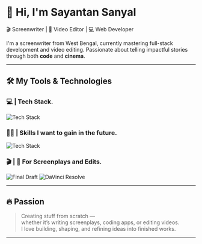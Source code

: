 # 👋 Hi, I'm Sayantan Sanyal

🎬 Screenwriter | 🎨 Video Editor | 💻 Web Developer

I'm a screenwriter from West Bengal, currently mastering full-stack development and video editing. Passionate about telling impactful stories through both **code** and **cinema**.

---

## 🛠️ My Tools & Technologies

### 💻 | Tech Stack.

<p align="left">
  <img src="https://skillicons.dev/icons?i=html,css,js,react,redux,tailwind,vite,bootstrap,nodejs,npm,express,figma,git" alt="Tech Stack" />
</p>

### ✍🏻 | Skills I want to gain in the future.

<p align="left">
  <img src="https://skillicons.dev/icons?i=mongodb,postgres,ts,python" alt="Tech Stack" />
</p>

### 🎬 | 🎨 For Screenplays and Edits.

<p align="left">
  <img src="https://img.shields.io/badge/FinalDraft-Screenwriting-blue?style=for-the-badge" alt="Final Draft" />
  <img src="https://img.shields.io/badge/DaVinci_Resolve-Video_Editing-black?style=for-the-badge" alt="DaVinci Resolve" />
</p>

---

## 🔥 Passion

> Creating stuff from scratch —  
> whether it’s writing screenplays, coding apps, or editing videos.  
> I love building, shaping, and refining ideas into finished works.

---
